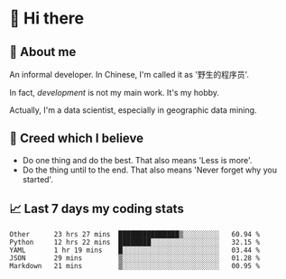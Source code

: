 # 👋 Hi there

## :speech_balloon: About me

An informal developer. In Chinese, I'm called it as '野生的程序员'.

In fact, _development_ is not my main work. It's my hobby.

Actually, I'm a data scientist, especially in geographic data mining.

## :see_no_evil: Creed which I believe

- Do one thing and do the best. That also means 'Less is more'.
- Do the thing until to the end. That also means 'Never forget why you started'.

## :chart_with_upwards_trend: Last 7 days my coding stats

<!--START_SECTION:waka-->
```text
Other      23 hrs 27 mins  ███████████████▒░░░░░░░░░   60.94 % 
Python     12 hrs 22 mins  ████████░░░░░░░░░░░░░░░░░   32.15 % 
YAML       1 hr 19 mins    █░░░░░░░░░░░░░░░░░░░░░░░░   03.44 % 
JSON       29 mins         ▒░░░░░░░░░░░░░░░░░░░░░░░░   01.28 % 
Markdown   21 mins         ▒░░░░░░░░░░░░░░░░░░░░░░░░   00.95 % 
```
<!--END_SECTION:waka-->
